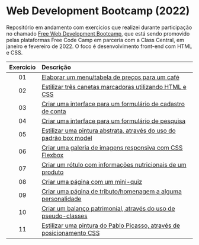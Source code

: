 # Web Development Bootcamp (2022)
 Repositório em andamento com exercícios que realizei durante participação no chamado [Free Web Development Bootcamp](https://www.classcentral.com/cohorts/webdev-bootcamp-spring-2022), que está sendo promovido pelas plataformas Free Code Camp em parceria com a Class Central, em janeiro e fevereiro de 2022. O foco é desenvolvimento front-end com HTML e CSS.  

Exercício | Descrição 
:---: | :---
01 | [Elaborar um menu/tabela de preços para um café](https://michelelozada.github.io/Web-Dev-Bootcamp-2022/01-Elaborar_tabela_de_precos/)
02 | [Estilizar três canetas marcadoras utilizando HTML e CSS](https://michelelozada.github.io/Web-Dev-Bootcamp-2022/02-Estilizar_tres_canetas_marcadoras/)
03 | [Criar uma interface para um formulário de cadastro de conta](https://michelelozada.github.io/Web-Dev-Bootcamp-2022/03-Criar_formulario_de_cadastro/)
04 | [Criar uma interface para um formulário de pesquisa](https://michelelozada.github.io/Web-Dev-Bootcamp-2022/04-Criar_formulário_de_pesquisa/)
05 | [Estilizar uma pintura abstrata, através do uso do padrão box model](https://michelelozada.github.io/Web-Dev-Bootcamp-2022/05-Estilizar_pintura_abstrata/)
06 | [Criar uma galeria de imagens responsiva com CSS Flexbox](https://michelelozada.github.io/Web-Dev-Bootcamp-2022/06-Criar_galeria_de_imagens/)
07 | [Criar um rótulo com informações nutricionais de um produto](https://michelelozada.github.io/Web-Dev-Bootcamp-2022/07-Criar_rotulo_nutricional/)
08 | [Criar uma página com um mini-quiz](https://michelelozada.github.io/Web-Dev-Bootcamp-2022/08-Criar_mini-quiz/)
09 | [Criar uma página de tributo/homenagem a alguma personalidade](https://michelelozada.github.io/Web-Dev-Bootcamp-2022/09-Criar_pagina_tributo/)
10 | [Criar um balanço patrimonial, através do uso de pseudo-classes](https://michelelozada.github.io/Web-Dev-Bootcamp-2022/10-Criar_balanco_patrimonial/)
11 | [Estilizar uma pintura do Pablo Picasso, através de posicionamento CSS](https://michelelozada.github.io/Web-Dev-Bootcamp-2022/11-Estilizar_pintura_Picasso)

